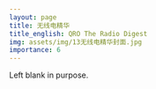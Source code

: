 ```yaml
---
layout: page
title: 无线电精华
title_english: QRO The Radio Digest
img: assets/img/13无线电精华封面.jpg
importance: 6
---
```


Left blank in purpose.
